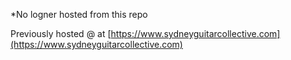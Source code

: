 *No logner hosted from this repo

Previously hosted @ at [https://www.sydneyguitarcollective.com](https://www.sydneyguitarcollective.com)

